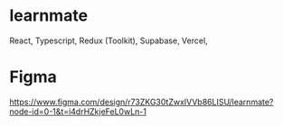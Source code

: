 # learnmate

React, Typescript, Redux (Toolkit), Supabase, Vercel,

# Figma

https://www.figma.com/design/r73ZKG30tZwxIVVb86LISU/learnmate?node-id=0-1&t=i4drHZkjeFeL0wLn-1
